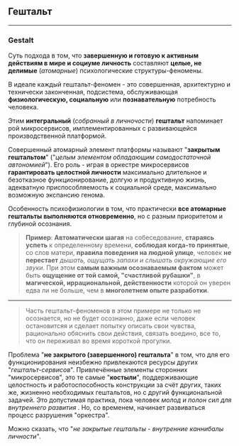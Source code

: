 ## Гештальт
---
### Gestalt

Суть подхода в том, что **завершенную и готовую к активным действиям в мире и социуме личность** составляют **целые, не делимые** (_атомарные_) психологические структуры-феномены. 

В идеале каждый гештальт-феномен - это совершенная, архитектурно и технически законченная, подсистема, обслуживающая **физиологическую, социальную** или **познавательную** потребность человека. 

Этим **интегральный** (_собранный в личночости_) **гештальт** напоминает рой микросервисов, имплементированных с развивающейся производственной платформой.

Совершенный атомарный элемент платформы называют "**закрытым гештальтом**" ("_целым элементом обладающим самодостаточной автономией_"). Его роль - играя в оркестре микросервисов **гарантировать целостной личности** максимально длительное и безотказное функционирование, долгую и продуктивную жизнь, адекватную приспособляемость к социальной среде, максимально возможную экспансию генома.

Особенность психофизиологии в том, что практически **все атомарные гештальты выполняются отновременно**, но с разным приоритетом и глубиной осознания. 	  

> **Пример**: **Автоматически шагая** на собеседование, **стараясь успеть** к определенному времени, **соблюдая когда-то принятые**, со слов матери, **правила поведения на людной улице**, человек **не перестает** _дышать, ощущать запахи и слышать окружающие его звуки_. При этом **самым важным осознаваемым фактом** может быть **ощущение от той самой, "счастливой рубашки"**, в **магической, иррациональной, действенности** которой он уверен едва ли не больше, чем в **многолетнем опыте разработки**.

---

> Часть гештальт-феноменов в этом примере не только не осознается, но не будет осознанно, даже если человек остановитсяя и сделает попытку описать свои чувства, рационально обяснить свои действия, связать воедино, все то, что он переживал во время короткой прогулки. 

Проблема "**не закрытого (завершенного) гештальта**" в том, что для его функционирования неизбежно привлекаются ресурсы других "_гештальт-сервисов_". Привлечённые элементы сторонних "микросервисов", это те самые "**костыли**", поддерживающие целостность и работоспособность конструкции за счёт других, таких же, жизненно необходимых гештальтов, но с другий функциональной задачей. Это допустимая практика, пока человек _молод и полон сил для внутреннего развития_ . Но, со временем, начинает развиваться процесс разрушения "оркестра".

Можно сказать, что "_не закрытые гештальты - внутренние каннибалы личности_".